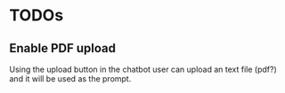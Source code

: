 # TODOs

## Enable PDF upload
Using the upload button in the chatbot user can upload an text file (pdf?) and it will be used as the prompt.